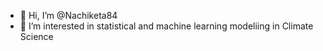 - 👋 Hi, I’m @Nachiketa84
- 👀 I’m interested in statistical and machine learning modeliing in Climate Science

<!---
Nachiketa84/Nachiketa84 is a ✨ special ✨ repository because its `README.md` (this file) appears on your GitHub profile.
You can click the Preview link to take a look at your changes.
--->

